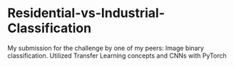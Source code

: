 # Residential-vs-Industrial-Classification
My submission for the challenge by one of my peers: Image binary classification. Utilized Transfer Learning concepts and CNNs with PyTorch
